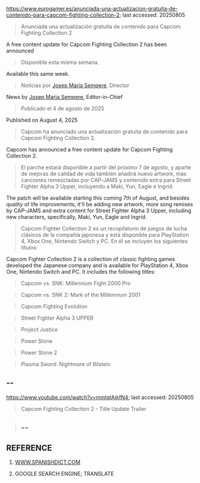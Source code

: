 https://www.eurogamer.es/anunciada-una-actualizacion-gratuita-de-contenido-para-capcom-fighting-collection-2; last accessed: 20250805

> Anunciada una actualización gratuita de contenido para Capcom Fighting Collection 2

A free content update for Capcom Fighting Collection 2 has been announced

> Disponible esta misma semana.

Available this same week.

> Noticias por [Josep Maria Sempere](https://www.eurogamer.es/authors/josep-maria-sempere), Director

News by [Josep Maria Sempere](https://www.eurogamer.es/authors/josep-maria-sempere), Editor-in-Chief

> Publicado el 4 de agosto de 2025

Published on August 4, 2025

> Capcom ha anunciado una actualización gratuita de contenido para Capcom Fighting Collection 2.

Capcom has announced a free content update for Capcom Fighting Collection 2.

> El parche estará disponible a partir del próximo 7 de agosto, y aparte de mejoras de calidad de vida también añadirá nuevo artwork, más canciones remezcladas por CAP-JAMS y contenido extra para Street Fighter Alpha 3 Upper, incluyendo a Maki, Yun, Eagle e Ingrid.

The patch will be available starting this coming 7th of August, and besides quality of life improvements, it'll be adding new artwork, more song remixes by CAP-JAMS and extra content for Street Fighter Alpha 3 Upper, including new characters, specifically, Maki, Yun, Eagle and Ingrid.

> Capcom Fighter Collection 2 es un recopilatorio de juegos de lucha clásicos de la compañía japonesa y está disponible para PlayStation 4, Xbox One, Nintendo Switch y PC. En él se incluyen los siguientes títulos:

Capcom Fighter Collection 2 is a collection of classic fighting games developed the Japanese company and is available for PlayStation 4, Xbox One, Nintendo Switch and PC. It includes the following titles:

>    Capcom vs. SNK: Millennium Fight 2000 Pro

>    Capcom vs. SNK 2: Mark of the Millennium 2001

>    Capcom Fighting Evolution

>    Street Fighter Alpha 3 UPPER

>    Project Justice

>    Power Stone

>    Power Stone 2

>    Plasma Sword: Nightmare of Bilstein

## --

https://www.youtube.com/watch?v=mmlqtAikfN4; last accessed: 20250805

> Capcom Fighting Collection 2 - Title Update Trailer 

> ## --

## REFERENCE

1) [WWW.SPANISHDICT.COM](https://www.spanishdict.com)

2) GOOGLE SEARCH ENGINE; TRANSLATE 
